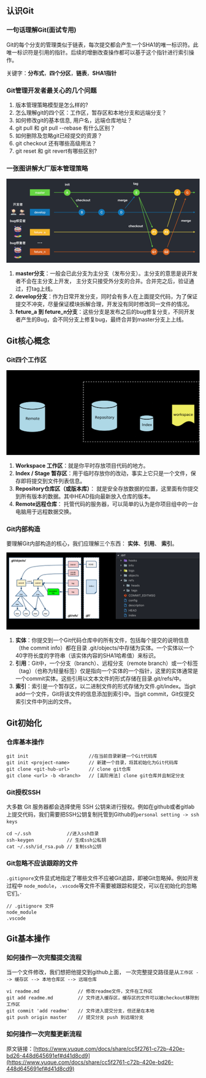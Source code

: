 ## 认识Git

### 一句话理解Git(面试专用)

Git的每个分支的管理类似于链表，每次提交都会产生一个SHA1的唯一标识符。此唯一标识符是引用的指针。后续的增删改查操作都可以基于这个指针进行索引操作。

关键字：**分布式**，**四个分区**，**链表**，**SHA1指针**

### Git管理开发者最关心的几个问题

1. 版本管理策略模型是怎么样的?
2. 怎么理解git的四个区：工作区，暂存区和本地分支和远端分支？
3. 如何修改git的基本信息, 用户名，远端仓库地址？
4. git pull 和 git pull --rebase 有什么区别？
5. 如何删除及忽略git已经提交的资源？
6. git checkout 还有哪些高级用法？
7. git reset 和 git revert有哪些区别?

### 一张图讲解大厂版本管理策略

![一张图讲解大厂版本管理策略](https://raw.githubusercontent.com/wangdaodao/GitImg/master/img/20190213074521.png)

1. **master分支**：一般会已此分支为主分支（发布分支）。主分支的意思是说开发者不会在主分支上开发， 主分支只接受外分支的合并。合并完之后，验证通过，打tag上线。
2. **develop分支**：作为日常开发分支，同时会有多人在上面提交代码，为了保证提交不冲突，尽量保证模块拆解合理，开发没有同时修改同一文件的情况。
3. **feture_a 到 feture_n分支**：这些分支是发布之后的bug修复分支，不同开发者产生的Bug，会不同分支上修复bug，最终合并到master分支上上线。

## Git核心概念

### Git四个工作区

![Git四个工作区](https://raw.githubusercontent.com/wangdaodao/GitImg/master/img/20190213074641.png)

1. **Workspace 工作区**：就是你平时存放项目代码的地方。
2. **Index / Stage 暂存区**：用于临时存放你的改动，事实上它只是一个文件，保存即将提交到文件列表信息。
3. **Repository仓库区（或版本库）**： 就是安全存放数据的位置，这里面有你提交到所有版本的数据。其中HEAD指向最新放入仓库的版本。
4. **Remote远程仓库**： 托管代码的服务器，可以简单的认为是你项目组中的一台电脑用于远程数据交换。

### Git内部构造

要理解Git内部构造的核心，我们应理解三个东西： **实体**、**引用**、 **索引**。

![Git内部构造](https://raw.githubusercontent.com/wangdaodao/GitImg/master/img/20190213074817.png)

1. **实体**：你提交到一个Git代码仓库中的所有文件，包括每个提交的说明信息（the commit info）都在目录 .git/objects/中存储为实体。一个实体以一个40字符长度的字符串（该实体内容的SHA1哈希值）来标识。
2. **引用**：Git中，一个分支（branch）、远程分支（remote branch）或一个标签（tag）（也称为轻量标签）仅是指向一个实体的一个指针，这里的实体通常是一个commit实体。这些引用以文本文件的形式存储在目录.git/refs/中。
3. **索引**：索引是一个暂存区，以二进制文件的形式存储为文件.git/index。当git add一个文件，Git将该文件的信息添加到索引中。当git commit，Git仅提交索引文件中列出的文件。

## Git初始化

### 仓库基本操作

```
git init                      //在当前目录新建一个Git代码库
git init <project-name>       // 新建一个目录，将其初始化为Git代码库
git clone <git-hub-url>       // clone git仓库
git clone <url> -b <branch>   // [高阶用法] clone git仓库并且制定分支
```

### Git授权SSH

大多数 Git 服务器都会选择使用 SSH 公钥来进行授权。例如在github或者gitlab上提交代码，我们需要把SSH公钥复制托管到Github的`personal setting -> ssh keys`

```
cd ~/.ssh             //进入ssh目录
ssh-keygen            // 生成ssh公私钥
cat ~/.ssh/id_rsa.pub // 复制ssh公钥
```

### Git忽略不应该跟踪的文件

`.gitignore`文件显式地指定了哪些文件不应被Git追踪，即被Git忽略掉。例如开发过程中 `node_module`，`.vscode`等文件不需要被跟踪和提交，可以在初始化的忽略它们。·

```
// .gitignore 文件
node_module
.vscode
```

## Git基本操作

### 如何操作一次完整提交流程

当一个文件修改，我们想把他提交到github上面， 一次完整提交路径是从`工作区 --> 缓存区 --> 本地仓库区 --> 远端仓库`

```
vi readme.md              // 修改readme文件，文件在工作区
git add readme.md         // 文件进入缓存区，缓存区的文件可以被checkout移除到工作区
git commit 'add readme'   // 文件进入提交分支，但还是在本地
git push origin master    // 提交分支 push 到远端分支
```

### 如何操作一次完整更新流程



原文链接：[https://www.yuque.com/docs/share/cc5f2761-c72b-420e-bd26-448d645691ef#d41d8cd9](https://www.yuque.com/docs/share/cc5f2761-c72b-420e-bd26-448d645691ef#d41d8cd9)

